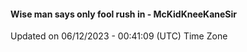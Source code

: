 #### Wise man says only fool rush in - McKidKneeKaneSir
Updated on 06/12/2023 - 00:41:09 (UTC) Time Zone
